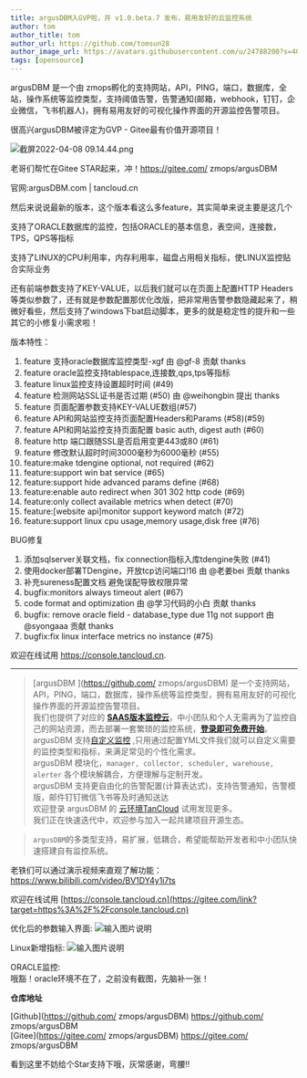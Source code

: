 ```yaml
---
title: argusDBM入GVP啦，并 v1.0.beta.7 发布，易用友好的云监控系统     
author: tom  
author_title: tom   
author_url: https://github.com/tomsun28  
author_image_url: https://avatars.githubusercontent.com/u/24788200?s=400&v=4  
tags: [opensource]  
---
```



argusDBM  是一个由 zmops孵化的支持网站，API，PING，端口，数据库，全站，操作系统等监控类型，支持阈值告警，告警通知(邮箱，webhook，钉钉，企业微信，飞书机器人)，拥有易用友好的可视化操作界面的开源监控告警项目。

很高兴argusDBM被评定为GVP - Gitee最有价值开源项目！


![截屏2022-04-08 09.14.44.png](https://p3-juejin.byteimg.com/tos-cn-i-k3u1fbpfcp/8899bc4e836943dba2ec9efeec4ff629~tplv-k3u1fbpfcp-watermark.image?)

老哥们帮忙在Gitee STAR起来，冲！https://gitee.com/ zmops/argusDBM

官网:argusDBM.com | tancloud.cn

然后来说说最新的版本，这个版本看这么多feature，其实简单来说主要是这几个

支持了ORACLE数据库的监控，包括ORACLE的基本信息，表空间，连接数，TPS，QPS等指标

支持了LINUX的CPU利用率，内存利用率，磁盘占用相关指标，使LINUX监控贴合实际业务

还有前端参数支持了KEY-VALUE，以后我们就可以在页面上配置HTTP Headers等类似参数了，还有就是参数配置那优化改版，把非常用告警参数隐藏起来了，稍微好看些，然后支持了windows下bat启动脚本，更多的就是稳定性的提升和一些其它的小修复小需求啦！



版本特性：

1. feature 支持oracle数据库监控类型-xgf 由 @gf-8 贡献 thanks
2. feature oracle监控支持tablespace,连接数,qps,tps等指标
3. feature linux监控支持设置超时时间 (#49)
4. feature 检测网站SSL证书是否过期 (#50) 由 @weihongbin 提出 thanks
5. feature 页面配置参数支持KEY-VALUE数组(#57)
6. feature API和网站监控支持页面配置Headers和Params (#58)(#59)
7. feature API和网站监控支持页面配置 basic auth, digest auth (#60)
8. feature http 端口跟随SSL是否启用变更443或80 (#61)
9. feature 修改默认超时时间3000毫秒为6000毫秒 (#55)
10. feature:make tdengine optional, not required (#62)
11. feature:support win bat service (#65)
12. feature:support hide advanced params define (#68)
13. feature:enable auto redirect when 301 302 http code (#69)
14. feature:only collect available metrics when detect (#70)
15. feature:[website api]monitor support keyword match (#72)
16. feature:support linux cpu usage,memory usage,disk free (#76)

BUG修复
1. 添加sqlserver关联文档，fix connection指标入库tdengine失败 (#41)
2. 使用docker部署TDengine，开放tcp访问端口!16 由 @老姜bei 贡献 thanks
3. 补充sureness配置文档 避免误配导致权限异常
4. bugfix:monitors always timeout alert (#67)
5. code format and optimization 由 @学习代码的小白 贡献 thanks
6. bugfix: remove oracle field - database_type due 11g not support 由 @syongaaa 贡献 thanks
7. bugfix:fix linux interface metrics no instance (#75)

欢迎在线试用 https://console.tancloud.cn.

-----------------------

> [argusDBM ](https://github.com/ zmops/argusDBM) 是一个支持网站，API，PING，端口，数据库，操作系统等监控类型，拥有易用友好的可视化操作界面的开源监控告警项目。  
> 我们也提供了对应的 **[SAAS版本监控云](https://console.tancloud.cn)**，中小团队和个人无需再为了监控自己的网站资源，而去部署一套繁琐的监控系统，**[登录即可免费开始](https://console.tancloud.cn)**。     
> argusDBM 支持[自定义监控](https://argusDBM.com/docs/advanced/extend-point) ,只用通过配置YML文件我们就可以自定义需要的监控类型和指标，来满足常见的个性化需求。   
> argusDBM 模块化，`manager, collector, scheduler, warehouse, alerter` 各个模块解耦合，方便理解与定制开发。       
> argusDBM 支持更自由化的告警配置(计算表达式)，支持告警通知，告警模版，邮件钉钉微信飞书等及时通知送达          
> 欢迎登录 argusDBM 的 [云环境TanCloud](https://console.tancloud.cn) 试用发现更多。          
> 我们正在快速迭代中，欢迎参与加入一起共建项目开源生态。

> `argusDBM`的多类型支持，易扩展，低耦合，希望能帮助开发者和中小团队快速搭建自有监控系统。

老铁们可以通过演示视频来直观了解功能： https://www.bilibili.com/video/BV1DY4y1i7ts

欢迎在线试用 [https://console.tancloud.cn](https://gitee.com/link?target=https%3A%2F%2Fconsole.tancloud.cn)

优化后的参数输入界面:
![输入图片说明](https://p3-juejin.byteimg.com/tos-cn-i-k3u1fbpfcp/c4b07908ba5a4b50a094a02dde6a38f3~tplv-k3u1fbpfcp-zoom-1.image "截屏2022-04-07 21.32.52.png")

Linux新增指标:
![输入图片说明](https://p3-juejin.byteimg.com/tos-cn-i-k3u1fbpfcp/92828224f8cd4cac84245aa4217b29e7~tplv-k3u1fbpfcp-zoom-1.image "截屏2022-04-07 17.50.22.png")

ORACLE监控:   
哦豁！oracle环境不在了，之前没有截图，先脑补一张！

**仓库地址**

[Github](https://github.com/ zmops/argusDBM) https://github.com/ zmops/argusDBM      
[Gitee](https://gitee.com/ zmops/argusDBM) https://gitee.com/ zmops/argusDBM

看到这里不妨给个Star支持下哦，灰常感谢，弯腰!!

